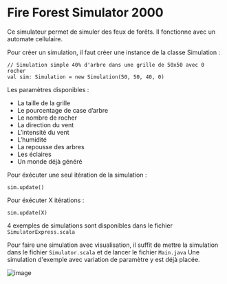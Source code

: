 # Fire Forest Simulator 2000

Ce simulateur permet de simuler des feux de forêts. Il fonctionne avec un automate cellulaire.

Pour créer un simulation, il faut créer une instance de la classe Simulation :

```
// Simulation simple 40% d'arbre dans une grille de 50x50 avec 0 rocher
val sim: Simulation = new Simulation(50, 50, 40, 0)
```

Les paramètres disponibles :
- La taille de la grille
- Le pourcentage de case d’arbre
- Le nombre de rocher
- La direction du vent
- L’intensité du vent
- L’humidité
- La repousse des arbres
- Les éclaires
- Un monde déjà généré

Pour éxécuter une seul itération de la simulation :

```
sim.update()
```

Pour éxécuter X itérations :

```
sim.update(X)
```

4 exemples de simulations sont disponibles dans le fichier `SimulatorExpress.scala`


Pour faire une simulation avec visualisation, il suffit de mettre la simulation dans le fichier `Simulator.scala` et de lancer le fichier `Main.java`
Une simulation d'exemple avec variation de paramètre y est déjà placée.




![image](https://github.com/user-attachments/assets/35c4b595-4e9d-40d7-9f25-11614386285f)







